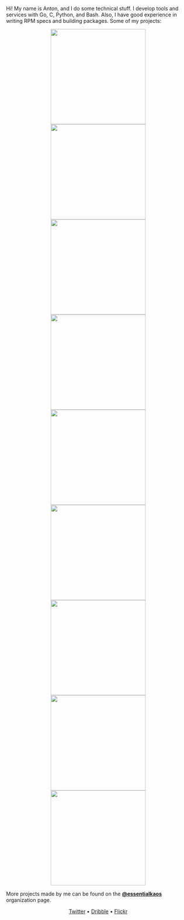 Hi! My name is Anton, and I do some technical stuff. I develop tools and services with Go, C, Python, and Bash. Also, I have good experience in writing RPM specs and building packages. Some of my projects:

<p align="center">
  <a href="https://kaos.sh/ek"><img width=260 heigh=120 src="https://andy.one/gh/1.png"/></a>
  <a href="https://kaos.sh/rbinstall"><img width=260 heigh=120 src="https://andy.one/gh/2.png"/></a>
  <a href="https://kaos.sh/rpmbuilder"><img width=260 heigh=120 src="https://andy.one/gh/3.png"/></a>
  <br/>
  <a href="https://kaos.sh/webkaos"><img width=260 heigh=120 src="https://andy.one/gh/4.png"/></a>
  <a href="https://kaos.sh/bibop"><img width=260 heigh=120 src="https://andy.one/gh/5.png"/></a>
  <a href="https://kaos.sh/kaos-repo"><img width=260 heigh=120 src="https://andy.one/gh/6.png"/></a>
  <br/>
  <a href="https://github.com/funbox/init-exporter"><img width=260 heigh=120 src="https://andy.one/gh/7.png"/></a>
  <a href="https://kaos.sh/perfecto"><img width=260 heigh=120 src="https://andy.one/gh/8.png"/></a>
  <a href="https://kaos.sh/sslcli"><img width=260 heigh=120 src="https://andy.one/gh/9.png"/></a>
</p>

More projects made by me can be found on the **[@essentialkaos](https://github.com/essentialkaos)** organization page.

<p align="center">
  <a href="https://twitter.com/andy_one">Twitter</a> • <a href="https://dribbble.com/andyone">Dribble</a> • <a href="https://www.flickr.com/photos/andyindesign/">Flickr</a>
</p>
